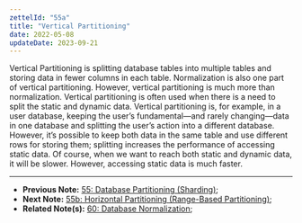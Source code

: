 ```yaml
---
zettelId: "55a"
title: "Vertical Partitioning"
date: 2022-05-08
updateDate: 2023-09-21
---
```


Vertical Partitioning is splitting database tables into multiple tables and storing data in fewer columns in each table. Normalization is also one part of vertical partitioning. However, vertical partitioning is much more than normalization. Vertical partitioning is often used when there is a need to split the static and dynamic data. Vertical partitioning is, for example, in a user database, keeping the user’s fundamental—and rarely changing—data in one database and splitting the user’s action into a different database. However, it’s possible to keep both data in the same table and use different rows for storing them; splitting increases the performance of accessing static data. Of course, when we want to reach both static and dynamic data, it will be slower. However, accessing static data is much faster.

---

- **Previous Note:** [55: Database Partitioning (Sharding)](/notes/55/);
- **Next Note:** [55b: Horizontal Partitioning (Range-Based Partitioning)](/notes/55b/);
- **Related Note(s):** [60: Database Normalization](/notes/60/);
